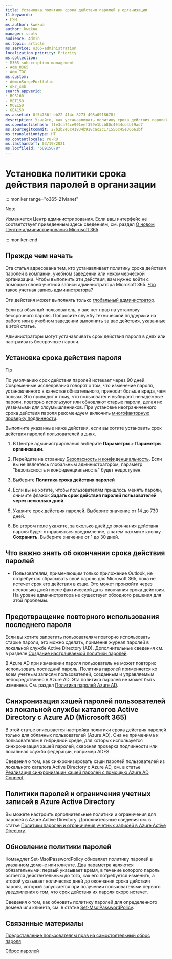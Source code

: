 ```yaml
---
title: Установка политики срока действия паролей в организации
f1.keywords:
- CSH
ms.author: kwekua
author: kwekua
manager: scotv
audience: Admin
ms.topic: article
ms.service: o365-administration
localization_priority: Priority
ms.collection:
- M365-subscription-management
- Adm_O365
- Adm_TOC
ms.custom:
- AdminSurgePortfolio
- okr_smb
search.appverid:
- BCS160
- MET150
- MOE150
- GEA150
ms.assetid: 0f54736f-eb22-414c-8273-498a0918678f
description: Узнайте, как устанавливать политику срока действия паролей для организации в Центре администрирования Microsoft 365.
ms.openlocfilehash: ffe3ca74ce901eef359e1bcb80c4044ce4bf9ad7
ms.sourcegitcommit: 27b2b2e5c41934b918cac2c171556c45e36661bf
ms.translationtype: HT
ms.contentlocale: ru-RU
ms.lasthandoff: 03/19/2021
ms.locfileid: "50915078"
---
```

# <a name="set-the-password-expiration-policy-for-your-organization"></a>Установка политики срока действия паролей в организации

::: moniker range="o365-21vianet"

> [!NOTE]
> Изменяется Центр администрирования. Если ваш интерфейс не соответствует приведенным здесь сведениям, см. раздел [О новом Центре администрирования Microsoft 365](../microsoft-365-admin-center-preview.md?view=o365-worldwide).

::: moniker-end

## <a name="before-you-begin"></a>Прежде чем начать

Эта статья адресована тем, кто устанавливает политику срока действия паролей в компании, учебном заведении или некоммерческой организации. Чтобы выполнить эти действия, вам нужно войти с помощью своей учетной записи администратора Microsoft 365. [Что такое учетная запись администратора?](../admin-overview/admin-overview.md)

Эти действия может выполнять только [глобальный администратор](../add-users/about-admin-roles.md).

Если вы обычный пользователь, у вас нет прав на установку бессрочного пароля. Попросите службу технической поддержки на работе или в учебном заведении выполнить за вас действия, указанные в этой статье.

Администраторы могут устанавливать срок действия пароля в днях или настраивать бессрочные пароли.

## <a name="set-password-expiration-policy"></a>Установка срока действия пароля

> [!Tip]
> По умолчанию срок действия паролей истекает через 90 дней. Современные исследования говорят о том, что изменение пароля, установленного в качестве обязательного, приносит больше вреда, чем пользы. Это приводит к тому, что пользователи выбирают ненадежные пароли, повторно используют или обновляют старые пароли, делая их уязвимыми для злоумышленников.  При установке неограниченного срока действия пароля рекомендуем включить [многофакторную проверку подлинности](../security-and-compliance/set-up-multi-factor-authentication.md).

Выполните указанные ниже действия, если вы хотите установить срок действия паролей пользователей в днях.

1. В Центре администрирования выберите **Параметры** \> **Параметры организации**.

2. Перейдите на страницу <a href="https://go.microsoft.com/fwlink/p/?linkid=2072756" target="_blank">Безопасность и конфиденциальность</a>.
 Если вы не являетесь глобальным администратором, параметр "Безопасность и конфиденциальность" будет недоступен.
  
3. Выберите **Политика срока действия паролей**
  
4. Если вы не хотите, чтобы пользователям пришлось менять пароли, снимите флажок **Задать срок действия паролей пользователей через несколько дней**.
  
5. Укажите срок действия паролей. Выберите значение от 14 до 730 дней.
  
6. Во втором поле укажите, за сколько дней до окончания действия пароля будет отправляться уведомление, а затем нажмите кнопку **Сохранить**. Выберите значение от 1 до 30 дней.
  
## <a name="important-things-you-need-to-know-about-the-password-expiration-feature"></a>Что важно знать об окончании срока действия паролей
  
- Пользователям, применяющим только приложение Outlook, не потребуется сбрасывать свой пароль для Microsoft 365, пока не истечет срок его действия в кэше. Это может произойти через несколько дней после фактической даты окончания срока действия. На уровне администратора не существует обходного решения для этой проблемы.

## <a name="prevent-last-password-from-being-used-again"></a>Предотвращение повторного использования последнего пароля

Если вы хотите запретить пользователям повторно использовать старые пароли, это можно сделать, применив журнал паролей в локальной службе Active Directory (AD). Дополнительные сведения см. в разделе [Создание настраиваемой политики паролей](/azure/active-directory-domain-services/password-policy#create-a-custom-password-policy).

В Azure AD при изменении пароля пользователь не может повторно использовать последний пароль. Политика паролей применяется ко всем учетным записям пользователей, созданным и управляемым непосредственно в Azure AD. Эта политика паролей не может быть изменена. См. раздел [Политика паролей Azure AD](/azure/active-directory/authentication/concept-sspr-policy#password-policies-that-only-apply-to-cloud-user-accounts).

## <a name="synchronize-user-passwords-hashes-from-an-on-premises-active-directory-to-azure-ad-microsoft-365"></a>Синхронизация хэшей паролей пользователей из локальной службы каталогов Active Directory c Azure AD (Microsoft 365)

В этой статье описывается настройка политики срока действия паролей только для облачных пользователей (Azure AD). Она не применима к пользователям в гибридной среде, для которых используется синхронизация хэшей паролей, сквозная проверка подлинности или локальная служба федерации, например ADFS.
  
Сведения о том, как синхронизировать хэши паролей пользователей из локального каталога Active Directory с Azure AD, см. в статье [Реализация синхронизации хэшей паролей с помощью Azure AD Connect](/azure/active-directory/hybrid/how-to-connect-password-hash-synchronization).

## <a name="password-policies-and-account-restrictions-in-azure-active-directory"></a>Политики паролей и ограничения учетных записей в Azure Active Directory

Вы можете настроить дополнительные политики и ограничения для паролей в Azure Active Directory. Дополнительные сведения см. в статье [Политики паролей и ограничения учетных записей в Azure Active Directory](/azure/active-directory/authentication/concept-sspr-policy).

## <a name="update-password-policy"></a>Обновление политики паролей

Командлет Set-MsolPasswordPolicy обновляет политику паролей в указанном домене или клиенте. Два параметра являются обязательными: первый указывает время, в течение которого пароль остается действительным до того, как его потребуется изменить, а второй указывает количество дней до окончания срока действия пароля, который запускается при получении пользователями первого уведомления о том, что срок действия их пароля скоро истечет.

Сведения о том, как обновить политику паролей для определенного домена или клиента, см. в статье [Set-MsolPasswordPolicy](/powershell/module/msonline/set-msolpasswordpolicy?view=azureadps-1.0).

## <a name="related-content"></a>Связанные материалы

[Предоставление пользователям прав на самостоятельный сброс пароля](../add-users/let-users-reset-passwords.md)

[Сброс паролей](../add-users/reset-passwords.md)